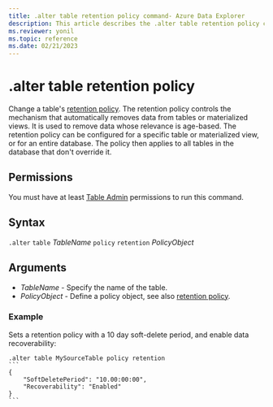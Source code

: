 ```yaml
---
title: .alter table retention policy command- Azure Data Explorer
description: This article describes the .alter table retention policy command in Azure Data Explorer.
ms.reviewer: yonil
ms.topic: reference
ms.date: 02/21/2023
---
```

# .alter table retention policy

Change a table's [retention policy](retentionpolicy.md). The retention policy controls the mechanism that automatically removes data from tables or materialized views. It is used to remove data whose relevance is age-based. The retention policy can be configured for a specific table or materialized view, or for an entire database. The policy then applies to all tables in the database that don't override it.

## Permissions

You must have at least [Table Admin](access-control/role-based-access-control.md) permissions to run this command.

## Syntax

`.alter` `table` *TableName* `policy` `retention` *PolicyObject*

## Arguments

- *TableName* - Specify the name of the table.  
- *PolicyObject* - Define a policy object, see also  [retention policy](retentionpolicy.md).

### Example

Sets a retention policy with a 10 day soft-delete period, and enable data recoverability:

````kusto
.alter table MySourceTable policy retention
```
{
    "SoftDeletePeriod": "10.00:00:00",
    "Recoverability": "Enabled"
}
```
````
